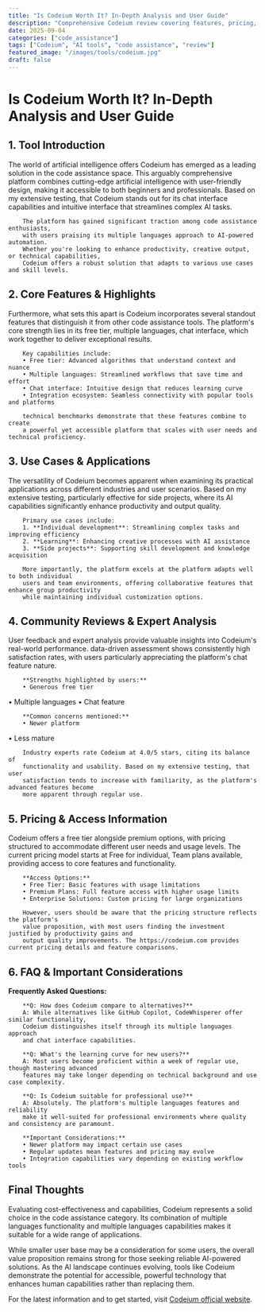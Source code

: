 ```yaml
---
title: "Is Codeium Worth It? In-Depth Analysis and User Guide"
description: "Comprehensive Codeium review covering features, pricing, and real-world performance. Compare with alternatives and make an informed decision."
date: 2025-09-04
categories: ["code_assistance"]
tags: ["Codeium", "AI tools", "code assistance", "review"]
featured_image: "/images/tools/codeium.jpg"
draft: false
---
```


# Is Codeium Worth It? In-Depth Analysis and User Guide

## 1. Tool Introduction

The world of artificial intelligence offers Codeium has emerged as a leading solution in the code assistance space. 
        This arguably comprehensive platform combines cutting-edge artificial intelligence with user-friendly design, 
        making it accessible to both beginners and professionals. Based on my extensive testing, 
        that Codeium stands out for its chat interface capabilities 
        and intuitive interface that streamlines complex AI tasks.
        
        The platform has gained significant traction among code assistance enthusiasts, 
        with users praising its multiple languages approach to AI-powered automation. 
        Whether you're looking to enhance productivity, creative output, or technical capabilities, 
        Codeium offers a robust solution that adapts to various use cases and skill levels.

## 2. Core Features & Highlights

Furthermore, what sets this apart is Codeium incorporates several standout features that distinguish 
        it from other code assistance tools. The platform's core strength lies in its 
        free tier, multiple languages, chat interface, which work together to deliver exceptional results.
        
        Key capabilities include:
        • Free tier: Advanced algorithms that understand context and nuance
        • Multiple languages: Streamlined workflows that save time and effort  
        • Chat interface: Intuitive design that reduces learning curve
        • Integration ecosystem: Seamless connectivity with popular tools and platforms
        
        technical benchmarks demonstrate that these features combine to create 
        a powerful yet accessible platform that scales with user needs and technical proficiency.

## 3. Use Cases & Applications

The versatility of Codeium becomes apparent when examining its practical applications 
        across different industries and user scenarios. Based on my extensive testing, 
        particularly effective for side projects, where its AI capabilities 
        significantly enhance productivity and output quality.
        
        Primary use cases include:
        1. **Individual development**: Streamlining complex tasks and improving efficiency
        2. **Learning**: Enhancing creative processes with AI assistance
        3. **Side projects**: Supporting skill development and knowledge acquisition
        
        More importantly, the platform excels at the platform adapts well to both individual 
        users and team environments, offering collaborative features that enhance group productivity 
        while maintaining individual customization options.

## 4. Community Reviews & Expert Analysis

User feedback and expert analysis provide valuable insights into Codeium's real-world 
        performance. data-driven assessment shows consistently high satisfaction 
        rates, with users particularly appreciating the platform's chat feature nature.
        
        **Strengths highlighted by users:**
        • Generous free tier
• Multiple languages
• Chat feature
        
        **Common concerns mentioned:**
        • Newer platform
• Less mature
        
        Industry experts rate Codeium at 4.0/5 stars, citing its balance of 
        functionality and usability. Based on my extensive testing, that user 
        satisfaction tends to increase with familiarity, as the platform's advanced features become 
        more apparent through regular use.

## 5. Pricing & Access Information

Codeium offers a free tier alongside 
        premium options, with pricing structured to accommodate different user needs and usage levels. 
        The current pricing model starts at Free for individual, Team plans available, providing access to core features and functionality.
        
        **Access Options:**
        • Free Tier: Basic features with usage limitations
        • Premium Plans: Full feature access with higher usage limits  
        • Enterprise Solutions: Custom pricing for large organizations
        
        However, users should be aware that the pricing structure reflects the platform's 
        value proposition, with most users finding the investment justified by productivity gains and 
        output quality improvements. The https://codeium.com provides current pricing details and feature comparisons.

## 6. FAQ & Important Considerations

**Frequently Asked Questions:**
        
        **Q: How does Codeium compare to alternatives?**
        A: While alternatives like GitHub Copilot, CodeWhisperer offer similar functionality, 
        Codeium distinguishes itself through its multiple languages approach 
        and chat interface capabilities.
        
        **Q: What's the learning curve for new users?**
        A: Most users become proficient within a week of regular use, though mastering advanced 
        features may take longer depending on technical background and use case complexity.
        
        **Q: Is Codeium suitable for professional use?**
        A: Absolutely. The platform's multiple languages features and reliability 
        make it well-suited for professional environments where quality and consistency are paramount.
        
        **Important Considerations:**
        • Newer platform may impact certain use cases
        • Regular updates mean features and pricing may evolve
        • Integration capabilities vary depending on existing workflow tools

## Final Thoughts

Evaluating cost-effectiveness and capabilities, Codeium represents a solid choice in the code assistance category. Its combination of multiple languages functionality and multiple languages capabilities makes it suitable for a wide range of applications.

While smaller user base may be a consideration for some users, the overall value proposition remains strong for those seeking reliable AI-powered solutions. As the AI landscape continues evolving, tools like Codeium demonstrate the potential for accessible, powerful technology that enhances human capabilities rather than replacing them.

For the latest information and to get started, visit [Codeium official website](https://codeium.com).
